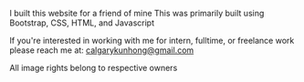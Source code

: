 I built this website for a friend of mine
This was primarily built using Bootstrap, CSS, HTML, and Javascript

If you're interested in working with me for intern, fulltime, or freelance work please reach me at: calgarykunhong@gmail.com

All image rights belong to respective owners
